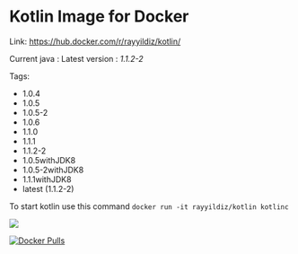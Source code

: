 Kotlin Image for Docker
===

Link: https://hub.docker.com/r/rayyildiz/kotlin/

Current java : Latest version : *1.1.2-2*

Tags:
* 1.0.4
* 1.0.5
* 1.0.5-2
* 1.0.6
* 1.1.0
* 1.1.1
* 1.1.2-2
* 1.0.5withJDK8
* 1.0.5-2withJDK8
* 1.1.1withJDK8
* latest (1.1.2-2)


To start kotlin use this command ```docker run -it rayyildiz/kotlin kotlinc``` 

[![](https://images.microbadger.com/badges/image/rayyildiz/kotlin.svg)](https://microbadger.com/images/rayyildiz/kotlin "Get your own image badge on microbadger.com")


[![Docker Pulls](https://img.shields.io/docker/pulls/rayyildiz/kotlin.svg)](https://hub.docker.com/r/rayyildiz/kotlin/)
